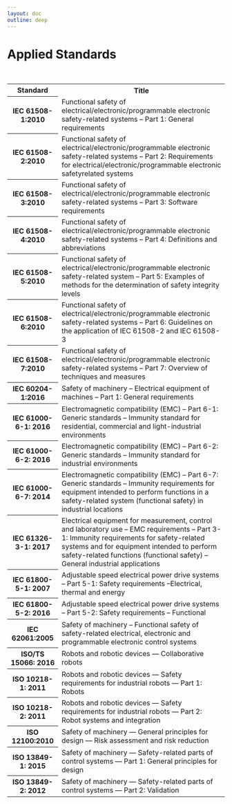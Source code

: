 ```yaml
---
layout: doc
outline: deep
---
```


# Applied Standards

<br>

<table>
  <tr>
    <th>Standard</th>
    <th>Title</th>
  </tr>
  <tr>
    <th>IEC 61508-1:2010</th>
    <td>Functional safety of electrical/electronic/programmable electronic safety-related systems – Part 1: General requirements</td>
  </tr>
  <tr>
    <th>IEC 61508-2:2010</th>
    <td>Functional safety of electrical/electronic/programmable electronic safety-related systems – Part 2: Requirements for electrical/electronic/programmable electronic safetyrelated systems</td>
  </tr>
  <tr>
    <th>IEC 61508-3:2010</th>
    <td>Functional safety of electrical/electronic/programmable electronic safety-related systems – Part 3: Software requirements</td>
  </tr>
  <tr>
    <th>IEC 61508-4:2010</th>
    <td>Functional safety of electrical/electronic/programmable electronic safety-related systems – Part 4: Definitions and abbreviations</td>
  </tr>
  <tr>
    <th>IEC 61508-5:2010</th>
    <td>Functional safety of electrical/electronic/programmable electronic safety-related system – Part 5: Examples of methods for the determination of safety integrity levels</td>
  </tr>
  <tr>
    <th>IEC 61508-6:2010</th>
    <td>Functional safety of electrical/electronic/programmable electronic safety-related systems – Part 6: Guidelines on the application of IEC 61508-2 and IEC 61508-3</td>
  </tr>
  <tr>
    <th>IEC 61508-7:2010</th>
    <td>Functional safety of electrical/electronic/programmable electronic safety-related systems – Part 7: Overview of techniques and measures</td>
  </tr>
  <tr>
    <th>IEC 60204-1:2016</th>
    <td>Safety of machinery – Electrical equipment of machines – Part 1: General requirements</td>
  </tr>
  <tr>
    <th>IEC 61000-6-1: 2016</th>
    <td>Electromagnetic compatibility (EMC) – Part 6-1: Generic standards – Immunity standard for residential, commercial and light-industrial environments</td>
  </tr>
  <tr>
    <th>IEC 61000-6-2: 2016</th>
    <td>Electromagnetic compatibility (EMC) – Part 6-2: Generic standards – Immunity standard for industrial environments</td>
  </tr>
  <tr>
    <th>IEC 61000-6-7: 2014</th>
    <td>Electromagnetic compatibility (EMC) – Part 6-7: Generic standards – Immunity requirements for equipment intended to perform functions in a safety-related system (functional safety) in industrial locations</td>
  </tr>
  <tr>
    <th>IEC 61326-3-1: 2017</th>
    <td>Electrical equipment for measurement, control and laboratory use – EMC requirements – Part 3-1: Immunity requirements for safety-related systems and for equipment intended to perform safety-related functions (functional safety) – General industrial applications</td>
  </tr>
  <tr>
    <th>IEC 61800-5-1: 2007</th>
    <td>Adjustable speed electrical power drive systems – Part 5-1: Safety requirements –Electrical, thermal and energy</td>
  </tr>
  <tr>
    <th>IEC 61800-5-2: 2016</th>
    <td>Adjustable speed electrical power drive systems – Part 5-2: Safety requirements – Functional</td>
  </tr>
  <tr>
    <th>IEC 62061:2005</th>
    <td>Safety of machinery – Functional safety of safety-related electrical, electronic and programmable electronic control systems</td>
  </tr>
  <tr>
    <th>ISO/TS 15066: 2016</th>
    <td>Robots and robotic devices — Collaborative robots</td>
  </tr>
  <tr>
    <th>ISO 10218-1: 2011</th>
    <td>Robots and robotic devices — Safety requirements for industrial robots — Part 1: Robots</td>
  </tr>
  <tr>
    <th>ISO 10218-2: 2011</th>
    <td>Robots and robotic devices — Safety requirements for industrial robots — Part 2: Robot systems and integration</td>
  </tr>
  <tr>
    <th>ISO 12100:2010</th>
    <td>Safety of machinery — General principles for design — Risk assessment and risk reduction</td>
  </tr>
  <tr>
    <th>ISO 13849-1: 2015</th>
    <td>Safety of machinery — Safety-related parts of control systems — Part 1: General principles for design</td>
  </tr>
  <tr>
    <th>ISO 13849-2: 2012</th>
    <td>Safety of machinery — Safety-related parts of control systems — Part 2: Validation</td>
  </tr>
</table>

